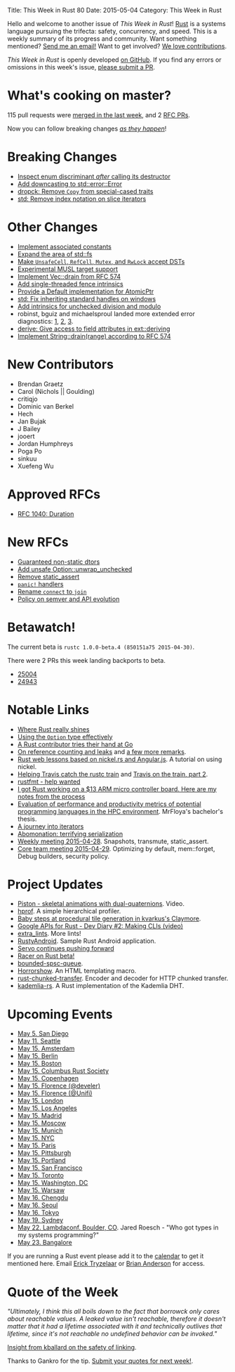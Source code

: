 Title: This Week in Rust 80
Date: 2015-05-04
Category: This Week in Rust

Hello and welcome to another issue of *This Week in Rust*!
[Rust](http://rust-lang.org) is a systems language pursuing the trifecta:
safety, concurrency, and speed. This is a weekly summary of its progress and
community. Want something mentioned? [Send me an
email!](mailto:corey@octayn.net?subject=This%20Week%20in%20Rust%20Suggestion)
Want to get involved? [We love
contributions](https://github.com/rust-lang/rust/wiki/Note-guide-for-new-contributors).

*This Week in Rust* is openly developed [on GitHub](https://github.com/cmr/this-week-in-rust).
If you find any errors or omissions in this week's issue, [please submit a PR](https://github.com/cmr/this-week-in-rust/pulls).

# What's cooking on master?

115 pull requests were [merged in the last week][merged], and 2 [RFC PRs][rfcs].

[merged]: https://github.com/rust-lang/rust/pulls?q=is%3Apr+is%3Amerged+merged%3A2015-04-27..2015-05-04
[rfcs]: https://github.com/rust-lang/rfcs/pulls?q=is%3Apr+is%3Amerged+merged%3A2015-04-27..2015-05-04

Now you can follow breaking changes *[as they happen][BitRust2]*!

[BitRust2]: http://killercup.github.io/bitrust/

# Breaking Changes

* [Inspect enum discriminant *after* calling its destructor](https://github.com/rust-lang/rust/pull/24765)
* [Add downcasting to std::error::Error](https://github.com/rust-lang/rust/pull/24793)
* [dropck: Remove `Copy` from special-cased traits](https://github.com/rust-lang/rust/pull/24906)
* [std: Remove index notation on slice iterators](https://github.com/rust-lang/rust/pull/25006)

# Other Changes

* [Implement associated constants](https://github.com/rust-lang/rust/pull/23606)
* [Expand the area of std::fs](https://github.com/rust-lang/rust/pull/24711)
* [Make `UnsafeCell`, `RefCell`, `Mutex`, and `RwLock` accept DSTs](https://github.com/rust-lang/rust/pull/24737)
* [Experimental MUSL target support](https://github.com/rust-lang/rust/pull/24777)
* [Implement Vec::drain from RFC 574](https://github.com/rust-lang/rust/pull/24781)
* [Add single-threaded fence intrinsics](https://github.com/rust-lang/rust/pull/24833)
* [Provide a Default implementation for AtomicPtr](https://github.com/rust-lang/rust/pull/24834)
* [std: Fix inheriting standard handles on windows](https://github.com/rust-lang/rust/pull/24873)
* [Add intrinsics for unchecked division and modulo](https://github.com/rust-lang/rust/pull/24886)
* robinst, bguiz and michaelsproul landed more extended error diagnostics: [1][e1], [2][e2], [3][e3].
* [derive: Give access to field attributes in ext::deriving](https://github.com/rust-lang/rust/pull/25027)
* [Implement String::drain(range) according to RFC 574](https://github.com/rust-lang/rust/pull/25028)

[e1]: https://github.com/rust-lang/rust/pull/24892
[e2]: https://github.com/rust-lang/rust/pull/24893
[e3]: https://github.com/rust-lang/rust/pull/24894
[e4]: https://github.com/rust-lang/rust/pull/24975

# New Contributors

* Brendan Graetz
* Carol (Nichols || Goulding)
* critiqjo
* Dominic van Berkel
* Hech
* Jan Bujak
* J Bailey
* jooert
* Jordan Humphreys
* Poga Po
* sinkuu
* Xuefeng Wu

# Approved RFCs

* [RFC 1040: Duration](https://github.com/rust-lang/rfcs/blob/master/text/1040-duration-reform.md)

# New RFCs

* [Guaranteed non-static dtors](https://github.com/rust-lang/rfcs/pull/1094)
* [Add unsafe Option::unwrap_unchecked](https://github.com/rust-lang/rfcs/pull/1095)
* [Remove static_assert](https://github.com/rust-lang/rfcs/pull/1096)
* [`panic!` handlers](https://github.com/rust-lang/rfcs/pull/1100)
* [Rename `connect` to `join`](https://github.com/rust-lang/rfcs/pull/1102)
* [Policy on semver and API evolution](https://github.com/rust-lang/rfcs/pull/1105)

# Betawatch!

The current beta is `rustc 1.0.0-beta.4 (850151a75 2015-04-30)`.

There were 2 PRs this week landing backports to beta.

* [25004](https://github.com/rust-lang/rust/pull/25004)
* [24943](https://github.com/rust-lang/rust/pull/24943)

# Notable Links

* [Where Rust really shines](http://manishearth.github.io/blog/2015/05/03/where-rust-really-shines/)
* [Using the `Option` type effectively](http://blog.8thlight.com/uku-taht/2015/04/29/using-the-option-type-effectively.html)
* [A Rust contributor tries their hand at Go](http://www.polyglotweekly.com/2015/04/24/thoughts-of-a-rustacean-learning-go.html)
* [On reference counting and leaks](http://smallcultfollowing.com/babysteps/blog/2015/04/29/on-reference-counting-and-leaks/) and [a few more remarks](http://smallcultfollowing.com/babysteps/blog/2015/04/30/a-few-more-remarks-on-reference-counting-and-leaks/).
* [Rust web lessons based on nickel.rs and Angular.js](https://github.com/Codenator81/nickel-demo). A tutorial on using nickel.
* [Helping Travis catch the rustc train](http://huonw.github.io/blog/2015/04/helping-travis-catch-the-rustc-train/) and [Travis on the train, part 2](http://huonw.github.io/blog/2015/05/travis-on-the-train-part-2/).
* [rustfmt - help wanted](http://www.reddit.com/r/rust/comments/34cyas/rustfmt_help_wanted/)
* [I got Rust working on a $13 ARM micro controller board. Here are my notes from the process](http://antoinealb.net/programming/2015/05/01/rust-on-arm-microcontroller.html)
* [Evaluation of performance and productivity metrics of potential programming languages in the HPC environment](https://github.com/MrFloya/thesis-ba/raw/master/tex/thesis.pdf). MrFloya's bachelor's thesis.
* [A journey into iterators](http://hoverbear.org/2015/05/02/a-journey-into-iterators/)
* [Abomonation: terrifying serialization](http://www.frankmcsherry.org/serialization/2015/05/04/unsafe-at-any-speed.html)
* [Weekly meeting 2015-04-28](https://github.com/rust-lang/meeting-minutes/blob/master/weekly-meetings/2015-04-28.md). Snapshots, transmute, static_assert.
* [Core team meeting 2015-04-29](https://github.com/rust-lang/meeting-minutes/blob/master/core-team/meeting-2015-04-29.md). Optimizing by default, mem::forget, Debug builders, security policy.

# Project Updates

* [Piston - skeletal animations with dual-quaternions](https://www.reddit.com/r/rust_gamedev/comments/34bdrc/piston_skeletal_animation_with_dualquaternions/). Video.
* [hprof](https://www.reddit.com/r/rust_gamedev/comments/34r6o0/hprof_a_simple_hierarchical_profiler/). A simple hierarchical profiler.
* [Baby steps at procedural tile generation in kvarkus's Claymore](https://www.reddit.com/r/rust_gamedev/comments/34sbqw/baby_steps_at_procedural_tile_generation_rivers/).
* [Google APIs for Rust - Dev Diary #2: Making CLIs (video)](https://youtu.be/wHlE1pNThjE)
* [extra_lints](http://www.reddit.com/r/rust/comments/349gf2/extra_lints_for_rust/). More lints!
* [RustyAndroid](https://github.com/pakoito/RustyAndroid). Sample Rust Android application.
* [Servo continues pushing forward](http://blogs.s-osg.org/servo-continues-pushing-forward/)
* [Racer on Rust beta!](http://phildawes.net/blog/2015/05/02/racer-on-rust-beta/)
* [bounded-spsc-queue](https://github.com/polyfractal/bounded-spsc-queue).
* [Horrorshow](https://users.rust-lang.org/t/horrorshow-a-poc-html-templating-library/1215). An HTML templating macro.
* [rust-chunked-transfer](https://github.com/frewsxcv/rust-chunked-transfer). Encoder and decoder for HTTP chunked transfer.
* [kademlia-rs](https://github.com/leejunseok/kademlia-rs). A Rust implementation of the Kademlia DHT.

# Upcoming Events

* [May 5. San Diego](https://sandiego.rs)
* [May 11. Seattle](https://www.eventbrite.com/e/mozilla-rust-seattle-meetup-tickets-12222326307?aff=erelexporg)
* [May 15. Amsterdam](http://www.meetup.com/Rust-Amsterdam/events/221569942/)
* [May 15. Berlin](http://www.meetup.com/Rust-Berlin/events/222087122/)
* [May 15. Boston](http://www.meetup.com/Boston-Rust-Meetup-25317522aNpHwZdw/events/222181765/?a=ra1_te)
* [May 15. Columbus Rust Society](http://www.meetup.com/columbus-rs/events/222044818/)
* [May 15. Copenhagen](http://www.eventbrite.com/e/copenhagen-rust-launch-party-tickets-16663376608)
* [May 15. Florence (@develer)](http://workshop.develer.com/post/117155582878/15-maggio-italian-rust-1-0-release-party)
* [May 15. Florence (@Unifi)](http://www.lilik.it/aperitivo-di-lancio-per-rust-1-0/)
* [May 15. London](http://www.meetup.com/Rust-London-User-Group/events/221897841/)
* [May 15. Los Angeles](http://www.eventbrite.com/e/rust-10-meetup-los-angeles-tickets-16776976388)
* [May 15. Madrid](http://www.meetup.com/Rust-Madrid/events/222118916/)
* [May 15. Moscow](http://www.meetup.com/Rust-%D0%B2-%D0%9C%D0%BE%D1%81%D0%BA%D0%B2%D0%B5/events/222092229/)
* [May 15. Munich](https://github.com/Byron/depot/issues/1)
* [May 15. NYC](http://www.meetup.com/Rust-NYC/events/222018027/)
* [May 15. Paris](http://www.meetup.com/Rust-Paris/events/219680068/)
* [May 15. Pittsburgh](https://www.eventbrite.com/e/rust-10-release-party-tickets-16790008367)
* [May 15. Portland](http://www.meetup.com/PDXRust/events/222057357/)
* [May 15. San Francisco](http://www.meetup.com/Rust-Bay-Area/events/221743903/)
* [May 15. Toronto](http://www.meetup.com/Rust-Toronto/events/222014412/)
* [May 15. Washington, DC](https://www.eventbrite.com/e/rust-10-celebration-dc-tickets-16715560692?ref=estw)
* [May 15. Warsaw](http://www.meetup.com/Rust-Warsaw/events/220171771/)
* [May 16. Chengdu](https://jinshuju.net/f/grrXK8)
* [May 16. Seoul](http://rust-kr.org/pages/meetup-2015-05-16)
* [May 16. Tokyo](http://rust-samurai.connpass.com/event/14649/)
* [May 19. Sydney](http://www.meetup.com/Rust-Sydney/events/221946886/)
* [May 22. Lambdaconf. Boulder, CO](http://www.degoesconsulting.com/lambdaconf-2015/). Jared Roesch - "Who got types in my systems programming?"
* [May 23. Bangalore](https://reps.mozilla.org/e/rust-1-0-release-party-bangalore/)

If you are running a Rust event please add it to the [calendar] to get
it mentioned here. Email [Erick Tryzelaar][erickt] or [Brian
Anderson][brson] for access.

[calendar]: https://www.google.com/calendar/embed?src=apd9vmbc22egenmtu5l6c5jbfc%40group.calendar.google.com
[erickt]: mailto:erick.tryzelaar@gmail.com
[brson]: mailto:banderson@mozilla.com

# Quote of the Week

*"Ultimately, I think this all boils down to the fact that borrowck only cares about reachable
values. A leaked value isn't reachable, therefore it doesn't matter
that it had a lifetime associated with it and technically outlives that
lifetime, since it's not reachable no undefined behavior can be invoked."*

[Insight from kballard on the safety of linking](https://github.com/rust-lang/rfcs/pull/1084#issuecomment-96875651).

Thanks to Gankro for the tip. [Submit your quotes for next week!][submit].

[submit]: http://users.rust-lang.org/t/twir-quote-of-the-week/328
